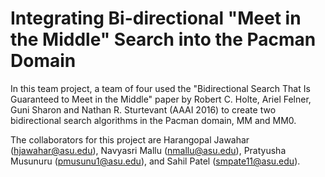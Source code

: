# Integrating Bi-directional "Meet in the Middle" Search into the Pacman Domain

In this team project, a team of four used the "Bidirectional Search That Is Guaranteed to Meet in the Middle" paper by Robert C. Holte, Ariel Felner, Guni Sharon and Nathan R. Sturtevant (AAAI 2016) to create two bidirectional search algorithms in the Pacman domain, MM and MM0.

The collaborators for this project are Harangopal Jawahar (hjawahar@asu.edu), Navyasri Mallu (nmallu@asu.edu), Pratyusha Musunuru (pmusunu1@asu.edu), and Sahil Patel (smpate11@asu.edu).

